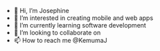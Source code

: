 - 👋 Hi, I’m Josephine
- 👀 I’m interested in creating mobile and web apps
- 🌱 I’m currently learning software development
- 💞️ I’m looking to collaborate on 
- 📫 How to reach me @KemumaJ

<!---
KemumaJ/KemumaJ is a ✨ special ✨ repository because its `README.md` (this file) appears on your GitHub profile.
You can click the Preview link to take a look at your changes.
--->
